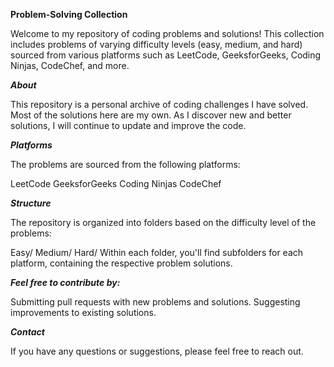 **Problem-Solving Collection**

Welcome to my repository of coding problems and solutions! This collection includes problems of varying difficulty levels (easy, medium, and hard) sourced from various platforms such as LeetCode, GeeksforGeeks, Coding Ninjas, CodeChef, and more.

***About*** 

This repository is a personal archive of coding challenges I have solved. Most of the solutions here are my own. As I discover new and better solutions, I will continue to update and improve the code.

***Platforms*** 

The problems are sourced from the following platforms:

LeetCode GeeksforGeeks Coding Ninjas CodeChef 

***Structure*** 

The repository is organized into folders based on the difficulty level of the problems:

Easy/ Medium/ Hard/ Within each folder, you'll find subfolders for each platform, containing the respective problem solutions.

***Feel free to contribute by:***

Submitting pull requests with new problems and solutions. Suggesting improvements to existing solutions.

***Contact***

If you have any questions or suggestions, please feel free to reach out.